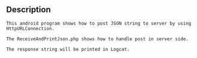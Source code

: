 ## Description

    This android program shows how to post JSON string to server by using HttpURLConnection.

    The ReceiveAndPrintJson.php shows how to handle post in server side.

    The response string will be printed in Logcat.

